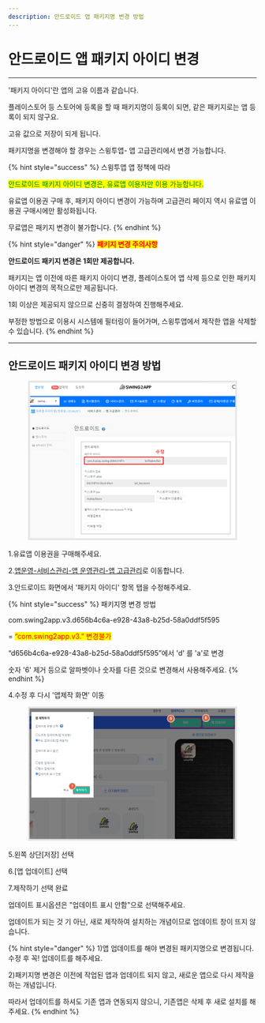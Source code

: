 ```yaml
---
description: 안드로이드 앱 패키지명 변경 방법
---
```


# 안드로이드 앱 패키지 아이디 변경

***



'패키지 아이디'란 앱의 고유 이름과 같습니다.

플레이스토어 등 스토어에 등록을 할 때 패키지명이 등록이 되면, 같은 패키지로는 앱 등록이 되지 않구요.

고유 값으로 저장이 되게 됩니다.

&#x20;패키지명을 변경해야 할 경우는 스윙투앱- 앱 고급관리에서 변경 가능합니다.

{% hint style="success" %}
스윙투앱 앱 정책에 따라

<mark style="color:green;">안드로이드 패키지 아이디 변경은, 유료앱 이용자만 이용 가능합니다.</mark>

유료앱 이용권 구매 후, 패키지 아이디 변경이 가능하며 고급관리 페이지 역시 유료앱 이용권 구매시에만 활성화됩니다.

무료앱은 패키지 변경이 불가합니다.
{% endhint %}

{% hint style="danger" %}
<mark style="color:red;">**패키지 변경 주의사항**</mark>

**안드로이드 패키지 변경은 1회만 제공합니다.**

패키지는 앱 이전에 따른 패키지 아이디 변경, 플레이스토어 앱 삭제 등으로 인한 패키지 아이디 변경의 목적으로만 제공됩니다.

1회 이상은 제공되지 않으므로 신중히 결정하여 진행해주세요.

부정한 방법으로 이용시 시스템에 필터링이 들어가며, 스윙투앱에서 제작한 앱을 삭제할 수 있습니다.
{% endhint %}

***



## 안드로이드 패키지 아이디 변경 방법



<figure><img src="../../.gitbook/assets/패키지명변경.png" alt=""><figcaption></figcaption></figure>

1.유료앱 이용권을 구매해주세요.

2.[앱운영-서비스관리-앱 운영관리-앱 고급관리](https://www.swing2app.co.kr/view/app\_advanced\_management\_by\_android)로 이동합니다.

3.안드로이드 화면에서 '패키지 아이디' 항목 탭을 수정해주세요.

{% hint style="success" %}
패키지명 변경 방법&#x20;

com.swing2app.v3.d656b4c6a-e928-43a8-b25d-58a0ddf5f595

\= <mark style="color:red;">“com.swing2app.v3.” 변경불가</mark>

“d656b4c6a-e928-43a8-b25d-58a0ddf5f595”에서 'd' 를  'a'로 변경

숫자 '6' 제거 등으로 알파벳이나 숫자를 다른 것으로 변경해서 사용해주세요.&#x20;
{% endhint %}

4.수정 후 다시 '앱제작 화면' 이동&#x20;



<figure><img src="../../.gitbook/assets/패키지명변경2.png" alt=""><figcaption></figcaption></figure>

5.왼쪽 상단\[저장] 선택

6.\[앱 업데이트] 선택

7.제작하기 선택 완료&#x20;

업데이트 표시옵션은 "업데이트 표시 안함"으로 선택해주세요.

업데이트가 되는 것 기 아닌, 새로 제작하여 설치하는 개념이므로 업데이트 창이 뜨지 않습니다.&#x20;

{% hint style="danger" %}
1\)앱 업데이트를 해야 변경된 패키지명으로 변경됩니다. 수정 후 꼭! 업데이트를 해주세요.&#x20;

2\)패키지명 변경은 이전에 작업된 앱과 업데이트 되지 않고, 새로운 앱으로 다시 제작을 하는 개념입니다.

따라서 업데이트를 하셔도 기존 앱과 연동되지 않으니, 기존앱은 삭제 후 새로 설치를 해주세요.&#x20;
{% endhint %}

